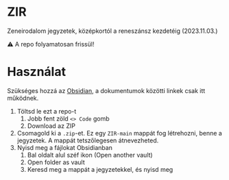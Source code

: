 # ZIR
Zeneirodalom jegyzetek, középkortól a reneszánsz kezdetéig (2023.11.03.)

⚠️ A repo folyamatosan frissül!

# Használat
Szükséges hozzá az [Obsidian](https://obsidian.md/), a dokumentumok közötti linkek csak itt működnek.

1. Töltsd le ezt a repo-t
   1. Jobb fent zöld `<> Code` gomb
   2. Download az ZIP
2. Csomagold ki a `.zip`-et. Ez egy `ZIR-main` mappát fog létrehozni, benne a jegyzetek. A mappát tetszőlegesen átnevezheted.
3. Nyisd meg a fájlokat Obsidianban
   1. Bal oldalt alul széf ikon (Open another vault)
   5. Open folder as vault
   6. Keresd meg a mappát a jegyzetekkel, és nyisd meg
